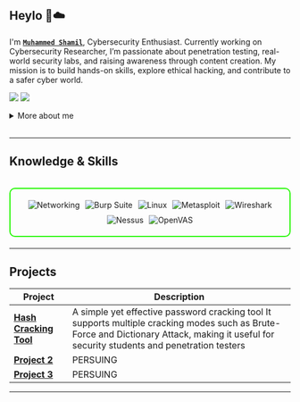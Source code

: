 ## Heylo 👋☁️

I'm **[`Muhammed Shamil`](https://shamiillshaanuh.github.io/shamillshaanu.io/)**,  Cybersecurity Enthusiast. Currently working on Cybersecurity Researcher, I’m passionate about penetration testing, real-world security labs, and raising awareness through content creation. My mission is to build hands-on skills, explore ethical hacking, and contribute to a safer cyber world.

<a href="https://www.linkedin.com/in/muhammed-shamill-shaanu/)"><img src="https://img.shields.io/badge/-LinkedIn-0072b1?&style=for-the-badge&logo=linkedin&logoColor=white" /></a>
<a href="https://github.com/shamillshaanuh"><img src="https://img.shields.io/badge/-GitHub-181717?&style=for-the-badge&logo=github&logoColor=white" /></a>

<details>
  <summary>More about me</summary>

- **Name**: Muhammed Shamil
- **From**: India
- **CyberSecurity Researcher** | **Penetration Tester** | **Committed to Protect for a Better Future**
-  Familiar with various security tools, including **Burp Suite** for web application testing, **Hydra** for brute force attacks, **httpx** and **cURL** for reconnaissance, **Nmap** for scanning, and Linux-based utilities for exploitation and automation. I use these tools in lab environments and CTFs to imitate threat actor methods. 
- Continuously learning about **web vulnerabilities**, **network services**, and **real-world attack techniques**
- Passionate about helping others by creating beginner-friendly cybersecurity resources
- Exploring **Web3 attack vectors**, **mobile security**, and **browser extension threats**
- Building a strong foundation for a career in **global cybersecurity**
- I am exploring bug bounty methods and practicing with Capture the Flag (CTF) challenges in areas like Web Exploitation, Cryptography, Forensics, and Reverse Engineering.
- Soft Skills: Excellent research and problem-solving skills combined with a dedication to lifelong learning. 

</details>
<br>

---

<h2 id="knowledge_skills" align=''> Knowledge & Skills </h2>
<br>

<div style="border: 2px solid #22F700; border-radius: 10px; padding: 20px; margin-bottom: 20px;">
  <div align="left" style="display: flex; flex-wrap: wrap; justify-content: center; gap: 10px;">
      <img src="https://img.shields.io/badge/Networking-0A66C2?style=for-the-badge&logo=networkx&color=000000" alt="Networking" />
      <img src="https://img.shields.io/badge/Burp_Suite-FF6633?style=for-the-badge&logo=burp-suite&color=000000" alt="Burp Suite" />
      <img src="https://img.shields.io/badge/Linux-FCC624?style=for-the-badge&logo=linux&color=000000" alt="Linux" />
      <img src="https://img.shields.io/badge/Metasploit-008C8C?style=for-the-badge&logo=metasploit&color=000000" alt="Metasploit" />
      <img src="https://img.shields.io/badge/Wireshark-009639?style=for-the-badge&logo=wireshark&color=000000" alt="Wireshark" />
      <img src="https://img.shields.io/badge/Nessus-1976D2?style=for-the-badge&logo=tenable&color=000000" alt="Nessus" />
      <img src="https://img.shields.io/badge/OpenVAS-33CC33?style=for-the-badge&logo=openvas&color=000000" alt="OpenVAS" />
  </div>
</div>

  </div>
</div>

---


<h2 id="Projects" align=''> Projects </h2>


| **Project**      | **Description**                                                                                  |
|-------------------|--------------------------------------------------------------------------------------------------|
| **[Hash Cracking Tool](https://github.com/shamillshaanuh/PasswordCracker/)**    | A simple yet effective password cracking tool It supports multiple cracking modes such as Brute-Force and Dictionary Attack, making it useful for security students and penetration testers |
| **[Project 2](https://github.com/)**    | PERSUING |
| **[Project 3](https://github.com/)**    | PERSUING | 

---
